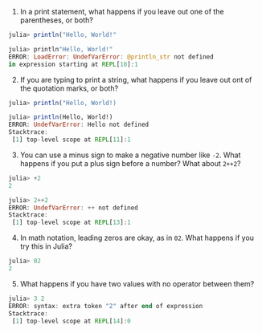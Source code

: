 1. In a print statement, what happens if you leave out one of the parentheses, or both?

```Julia
julia> println("Hello, World!"

```

```Julia
julia> println"Hello, World!"
ERROR: LoadError: UndefVarError: @println_str not defined
in expression starting at REPL[10]:1
```

2. If you are typing to print a string, what happens if you leave out ont of the quotation marks, or both?

```Julia
julia> println("Hello, World!)

```

```Julia
julia> println(Hello, World!)
ERROR: UndefVarError: Hello not defined
Stacktrace:
 [1] top-level scope at REPL[11]:1
```

3. You can use a minus sign to make a negative number like `-2`. What happens if you put a plus sign before a number? What about `2++2`?

```Julia
julia> +2
2
```

```Julia
julia> 2++2
ERROR: UndefVarError: ++ not defined
Stacktrace:
 [1] top-level scope at REPL[13]:1
```

4. In math notation, leading zeros are okay, as in `02`. What happens if you try this in Julia?

```Julia
julia> 02
2
```

5. What happens if you have two values with no operator between them?

```Julia
julia> 3 2
ERROR: syntax: extra token "2" after end of expression
Stacktrace:
 [1] top-level scope at REPL[14]:0
```
